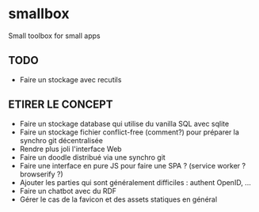 # smallbox

Small toolbox for small apps

## TODO

- Faire un stockage avec recutils

## ETIRER LE CONCEPT

- Faire un stockage database qui utilise du vanilla SQL avec sqlite
- Faire un stockage fichier conflict-free (comment?) pour préparer la synchro git décentralisée
- Rendre plus joli l'interface Web
- Faire un doodle distribué via une synchro git
- Faire une interface en pure JS pour faire une SPA ? (service worker ? browserify ?)
- Ajouter les parties qui sont généralement difficiles : authent OpenID, ...
- Faire un chatbot avec du RDF
- Gérer le cas de la favicon et des assets statiques en général
